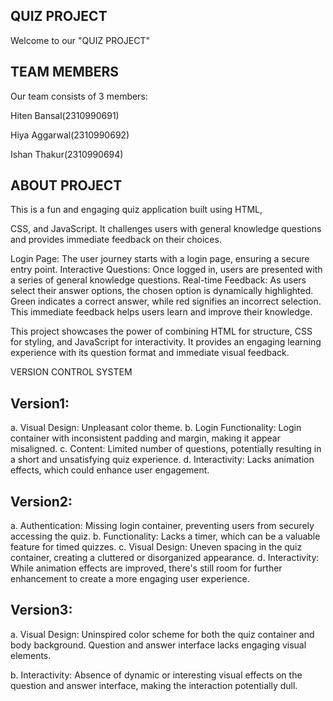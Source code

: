 ## QUIZ PROJECT
Welcome to our "QUIZ PROJECT"
## TEAM MEMBERS

Our team consists of 3 members:

Hiten Bansal(2310990691)

Hiya Aggarwal(2310990692)

Ishan Thakur(2310990694)
## ABOUT PROJECT

This is a fun and engaging quiz application built using HTML,

CSS, and JavaScript. It challenges users with general knowledge questions and provides immediate feedback on their choices.

Login Page: The user journey starts with a login page, ensuring a secure entry point. Interactive Questions: Once logged in, users are presented with a series of general knowledge questions. Real-time Feedback: As users select their answer options, the chosen option is dynamically highlighted. Green indicates a correct answer, while red signifies an incorrect selection. This immediate feedback helps users learn and improve their knowledge.

This project showcases the power of combining HTML for structure, CSS for styling, and JavaScript for interactivity. It provides an engaging learning experience with its question format and immediate visual feedback.

VERSION CONTROL SYSTEM

## Version1: 
a. Visual Design:
  Unpleasant color theme.
b. Login Functionality:
   Login container with inconsistent padding and margin, making it appear misaligned.
c. Content:
    Limited number of questions, potentially resulting in a short and unsatisfying quiz experience.
d. Interactivity:
    Lacks animation effects, which could enhance user engagement.


## Version2:
a. Authentication:
    Missing login container, preventing users from securely accessing the quiz.
b. Functionality:
    Lacks a timer, which can be a valuable feature for timed quizzes.
c. Visual Design:
    Uneven spacing in the quiz container, creating a cluttered or disorganized appearance.
d. Interactivity:
    While animation effects are improved, there's still room for further enhancement to create a more engaging user experience.

## Version3:
a. Visual Design:
    Uninspired color scheme for both the quiz container and body background.
    Question and answer interface lacks engaging visual elements.

b. Interactivity:
     Absence of dynamic or interesting visual effects on the question and answer interface, making the interaction potentially dull.

